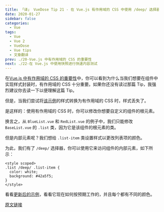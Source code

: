 ```yaml
---
title: 「译」 VueDose Tip 21 - 在 Vue.js 有作用域的 CSS 中使用 /deep/ 选择器来设置内部元素的样式
date: 2020-01-27
sidebar: false
categories:
  - Vue
tags:
  - Vue
  - Vue 2
  - VueDose
  - Vue tips
  - 文章翻译
prev: ./20-Vue.js 中有作用域的 CSS 的重要性
next: ./22-在 Vue.js 中使用快照进行快速内容测试
---
```


在[Vue.js 中有作用域的 CSS 的重要性](/articles/Vue/VueDose/20-Vue.js%20中有作用域的%20CSS%20的重要性)中，你可以看到为什么当我们想要在组件中实现样式封装时，有作用域的 CSS 十分重要。如果你还没有读过那篇 Tip，我强烈建议你去读一下以便理解这篇 Tip。

但是，当我们尝试将[该示例](https://codesandbox.io/s/zwkj000z7p)的样式转换为有作用域的 CSS 时，样式丢失了。

是这样的：使用有作用域的 CSS 时，你可以修改你想要自定义的组件的根元素。

换言之，从 `BlueList.vue` 和 `RedList.vue` 的例子中，我们只能修改 `BaseList.vue` 的 `.list` 类，因为它是该组件的根元素的类。

但是内部元素呢？我们想给 `.list-item` 类设置样式以更改列表项的颜色。

为此，我们有了 `/deep/` 选择器，你可以使用它来访问组件的内部元素，如下所示：

```vue
<style scoped>
.list /deep/ .list-item {
  color: white;
  background: #42a5f5;
}
</style>
```

看看[更新后的示例](https://codesandbox.io/s/40y6v5w3w0)，看看它现在如何按预期工作的，并且每个都有不同的颜色。

[原文链接](https://vuedose.tips/tips/style-inner-elements-in-scoped-css-using-deep-selector-in-vue-js)

